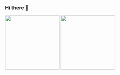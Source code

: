 ### Hi there 👋

<!--
**adriellyscsantos/adriellyscsantos** is a ✨ _special_ ✨ repository because its `README.md` (this file) appears on your GitHub profile.

Here are some ideas to get you started:

- 🔭 I’m currently working on ...
- 🌱 I’m currently learning ...
- 👯 I’m looking to collaborate on ...
- 🤔 I’m looking for help with ...
- 💬 Ask me about ...
- 📫 How to reach me: ...
- 😄 Pronouns: ...
- ⚡ Fun fact: ...
-->
<div>
<a href="https://github.com/adriellyscsantos">
<img height="180em" src="https://github-readme-stats.vercel.app/api/top-langs/?username=adriellyscsantoi&layout=compact&langs_count=7&theme=dracula"/>
<img height="180em" src="https://github-readme-stats.vercel.app/api?username=adriellyscsantos&show_icons=true&theme=dracula&include_all_commits=true&count_private=true"/>
</div>
